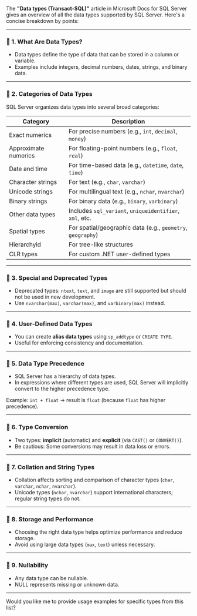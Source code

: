 The **"Data types (Transact-SQL)"** article in Microsoft Docs for SQL Server gives an overview of all the data types supported by SQL Server. Here's a concise breakdown by points:

---

### 🔹 1. **What Are Data Types?**

* Data types define the type of data that can be stored in a column or variable.
* Examples include integers, decimal numbers, dates, strings, and binary data.

---

### 🔹 2. **Categories of Data Types**

SQL Server organizes data types into several broad categories:

| Category             | Description                                                 |
| -------------------- | ----------------------------------------------------------- |
| Exact numerics       | For precise numbers (e.g., `int`, `decimal`, `money`)       |
| Approximate numerics | For floating-point numbers (e.g., `float`, `real`)          |
| Date and time        | For time-based data (e.g., `datetime`, `date`, `time`)      |
| Character strings    | For text (e.g., `char`, `varchar`)                          |
| Unicode strings      | For multilingual text (e.g., `nchar`, `nvarchar`)           |
| Binary strings       | For binary data (e.g., `binary`, `varbinary`)               |
| Other data types     | Includes `sql_variant`, `uniqueidentifier`, `xml`, etc.     |
| Spatial types        | For spatial/geographic data (e.g., `geometry`, `geography`) |
| Hierarchyid          | For tree-like structures                                    |
| CLR types            | For custom .NET user-defined types                          |

---

### 🔹 3. **Special and Deprecated Types**

* Deprecated types: `ntext`, `text`, and `image` are still supported but should not be used in new development.
* Use `nvarchar(max)`, `varchar(max)`, and `varbinary(max)` instead.

---

### 🔹 4. **User-Defined Data Types**

* You can create **alias data types** using `sp_addtype` or `CREATE TYPE`.
* Useful for enforcing consistency and documentation.

---

### 🔹 5. **Data Type Precedence**

* SQL Server has a hierarchy of data types.
* In expressions where different types are used, SQL Server will implicitly convert to the higher precedence type.

Example: `int + float` → result is `float` (because `float` has higher precedence).

---

### 🔹 6. **Type Conversion**

* Two types: **implicit** (automatic) and **explicit** (via `CAST()` or `CONVERT()`).
* Be cautious: Some conversions may result in data loss or errors.

---

### 🔹 7. **Collation and String Types**

* Collation affects sorting and comparison of character types (`char`, `varchar`, `nchar`, `nvarchar`).
* Unicode types (`nchar`, `nvarchar`) support international characters; regular string types do not.

---

### 🔹 8. **Storage and Performance**

* Choosing the right data type helps optimize performance and reduce storage.
* Avoid using large data types (`max`, `text`) unless necessary.

---

### 🔹 9. **Nullability**

* Any data type can be nullable.
* NULL represents missing or unknown data.

---

Would you like me to provide usage examples for specific types from this list?
